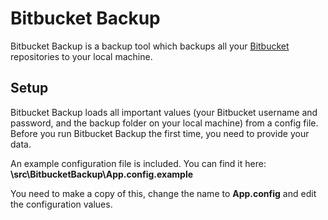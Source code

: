 # Bitbucket Backup

Bitbucket Backup is a backup tool which backups all your [Bitbucket](https://bitbucket.org/) repositories to your local machine.

## Setup

Bitbucket Backup loads all important values (your Bitbucket username and password, and the backup folder on your local machine) from a config file.
Before you run Bitbucket Backup the first time, you need to provide your data.

An example configuration file is included. You can find it here:
**\src\BitbucketBackup\App.config.example**

You need to make a copy of this, change the name to **App.config** and edit the configuration values.
